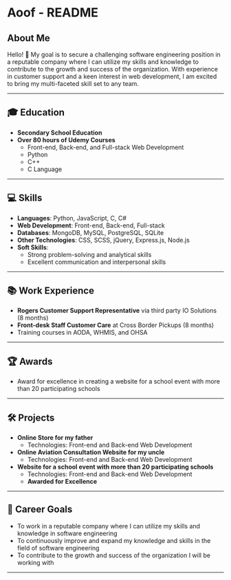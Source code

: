 # Aoof - README 

## About Me
Hello! 👋 My goal is to secure a challenging software engineering position in a reputable company where I can utilize my skills and knowledge to contribute to the growth and success of the organization. With experience in customer support and a keen interest in web development, I am excited to bring my multi-faceted skill set to any team.

---

## 🎓 Education
- **Secondary School Education**
- **Over 80 hours of Udemy Courses**
  - Front-end, Back-end, and Full-stack Web Development
  - Python
  - C++
  - C Language

---

## 💻 Skills
- **Languages**: Python, JavaScript, C, C#
- **Web Development**: Front-end, Back-end, Full-stack
- **Databases**: MongoDB, MySQL, PostgreSQL, SQLite
- **Other Technologies**: CSS, SCSS, jQuery, Express.js, Node.js
- **Soft Skills**: 
  - Strong problem-solving and analytical skills
  - Excellent communication and interpersonal skills

---

## 📚 Work Experience
- **Rogers Customer Support Representative** via third party IO Solutions (8 months)
- **Front-desk Staff Customer Care** at Cross Border Pickups (8 months)
- Training courses in AODA, WHMIS, and OHSA

---

## 🏆 Awards
- Award for excellence in creating a website for a school event with more than 20 participating schools

---

## 🛠 Projects
- **Online Store for my father**
  - Technologies: Front-end and Back-end Web Development
- **Online Aviation Consultation Website for my uncle**
  - Technologies: Front-end and Back-end Web Development
- **Website for a school event with more than 20 participating schools**
  - Technologies: Front-end and Back-end Web Development
  - **Awarded for Excellence**

---

## 🎯 Career Goals
- To work in a reputable company where I can utilize my skills and knowledge in software engineering
- To continuously improve and expand my knowledge and skills in the field of software engineering
- To contribute to the growth and success of the organization I will be working with

---
